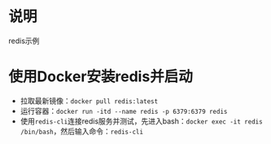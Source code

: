# 说明

redis示例

# 使用Docker安装redis并启动

- 拉取最新镜像：`docker pull redis:latest`
- 运行容器：`docker run -itd --name redis -p 6379:6379 redis`
- 使用`redis-cli`连接redis服务并测试，先进入bash：`docker exec -it redis /bin/bash`，然后输入命令：`redis-cli`

